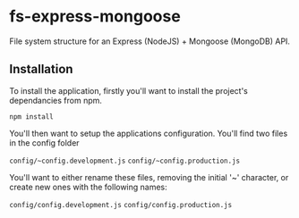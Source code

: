# fs-express-mongoose
File system structure for an Express (NodeJS) +  Mongoose (MongoDB) API.


## Installation

To install the application, firstly you'll want to install the project's dependancies from npm.

`npm install`

You'll then want to setup the applications configuration. You'll find two files in the config folder

`config/~config.development.js`
`config/~config.production.js`

You'll want to either rename these files, removing the initial '~' character, or create new ones with the following names:

`config/config.development.js`
`config/config.production.js`
